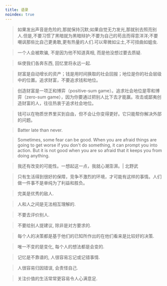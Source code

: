 ```yaml
---
title: 语录
noindex: true
---
```


>如果发出声音是危险的,那就保持沉默;如果自觉无力发光,那就别去照亮别人.但是,不要习惯了黑暗就为黑暗辩护;不要为自己的苟且而得意洋洋;不要嘲讽那些比自己更勇敢,更有热量的人们.可以卑微如尘土,不可扭曲如蛆虫.

>一个人会被欺骗, 不是因为他不知道真相, 而是他没想过要去质疑. 

>纵使我们各奔东西, 回忆里将永远一起. 

>财富是自动增长的资产；钱是用时间换取的社会回报；地位是你的社会层级中的位置。追求财富，不要追求钱和地位。

>创造财富是一项正和博弈（positive-sum game）。追求社会地位是零和博弈（zero-sum game），因为你要通过把别人比下去才能赢。攻击或鄙夷创造财富的人，往往热衷于追求社会地位。

>钱可以在物质世界里买到自由，但不会让你变得更好。它只能帮你解决外部的问题。

>Batter late than never.

>Sometimes, some fear can be good. When you are afraid things are going to get worse if you don't do something, it can prompt you into action. But it is not good when you are so afraid that it keeps you from doing anything.

>我还有改变的可能性。一想起这一点，我就心潮澎湃。| 北野武

>只有生活得到很好的保障，竞争不激烈的环境，才可能有这样的事情。人们做一件事不是单纯为了利益和胜负。

>完美是优秀的敌人.

>人和人之间是无法相互理解的.

>不要去评价别人.

>不要给别人提建议, 除非是对方要求的.

>每个人的决策都是基于他们的已知所作出的在他们看来是比较好的决策.

>唯一不变的是变化, 每个人的想法都是会变的.

>记忆是不靠谱的, 人很容易忘记或记错事情.

>人很容易归因错误, 会责怪自己.

>关注价值的生活常常更容易令人心满意足.